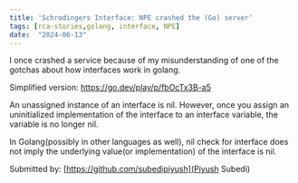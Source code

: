```yaml
---
title: 'Schrodingers Interface: NPE crashed the (Go) server'
tags: [rca-stories,golang, interface, NPE]
date:  "2024-06-13"
---
```


I once crashed a service because of my misunderstanding of one of the gotchas about how interfaces work in golang.


Simplified version: https://go.dev/play/p/fbOcTx3B-a5

An unassigned instance of an interface is nil. However, once you assign an uninitialized implementation of the interface to an interface variable, the variable is no longer nil. 


In Golang(possibly in other languages as well), nil check for interface does not imply the underlying value(or implementation) of the interface is nil.



Submitted by: [https://github.com/subedipiyush](Piyush Subedi)

